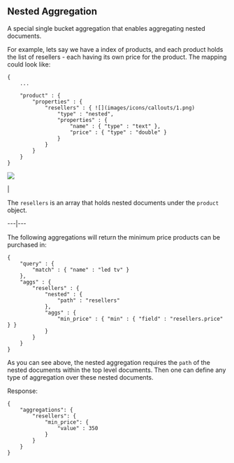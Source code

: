 ## Nested Aggregation

A special single bucket aggregation that enables aggregating nested documents.

For example, lets say we have a index of products, and each product holds the list of resellers - each having its own price for the product. The mapping could look like:
    
    
    {
        ...
    
        "product" : {
            "properties" : {
                "resellers" : { ![](images/icons/callouts/1.png)
                    "type" : "nested",
                    "properties" : {
                        "name" : { "type" : "text" },
                        "price" : { "type" : "double" }
                    }
                }
            }
        }
    }

![](images/icons/callouts/1.png)

| 

The `resellers` is an array that holds nested documents under the `product` object.   
  
---|---  
  
The following aggregations will return the minimum price products can be purchased in:
    
    
    {
        "query" : {
            "match" : { "name" : "led tv" }
        },
        "aggs" : {
            "resellers" : {
                "nested" : {
                    "path" : "resellers"
                },
                "aggs" : {
                    "min_price" : { "min" : { "field" : "resellers.price" } }
                }
            }
        }
    }

As you can see above, the nested aggregation requires the `path` of the nested documents within the top level documents. Then one can define any type of aggregation over these nested documents.

Response:
    
    
    {
        "aggregations": {
            "resellers": {
                "min_price": {
                    "value" : 350
                }
            }
        }
    }
